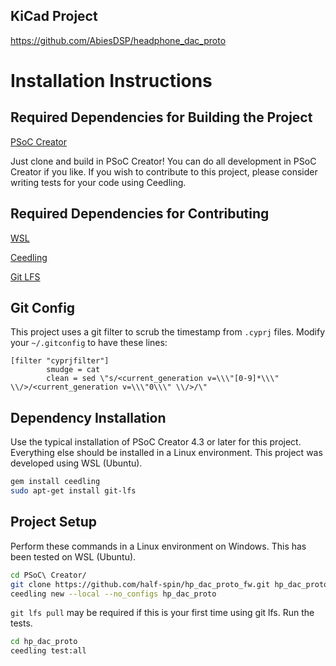 ## KiCad Project
https://github.com/AbiesDSP/headphone_dac_proto

# Installation Instructions

## Required Dependencies for Building the Project
[PSoC Creator](https://www.cypress.com/products/psoc-creator-integrated-design-environment-ide)

Just clone and build in PSoC Creator! You can do all development in PSoC Creator if you like.
If you wish to contribute to this project, please consider writing tests for your code using Ceedling.

## Required Dependencies for Contributing
[WSL](https://docs.microsoft.com/en-us/windows/wsl/install-win10)

[Ceedling](https://github.com/ThrowTheSwitch/Ceedling)

[Git LFS](https://git-lfs.github.com/)

## Git Config
This project uses a git filter to scrub the timestamp from ```.cyprj``` files.
Modify your ```~/.gitconfig``` to have these lines:
``` git
[filter "cyprjfilter"]
        smudge = cat
        clean = sed \"s/<current_generation v=\\\"[0-9]*\\\" \\/>/<current_generation v=\\\"0\\\" \\/>/\"
```
## Dependency Installation
Use the typical installation of PSoC Creator 4.3 or later for this project.
Everything else should be installed in a Linux environment. This project was developed using WSL (Ubuntu).
``` bash
gem install ceedling
sudo apt-get install git-lfs
```
## Project Setup
Perform these commands in a Linux environment on Windows. This has been tested on WSL (Ubuntu).
``` bash
cd PSoC\ Creator/
git clone https://github.com/half-spin/hp_dac_proto_fw.git hp_dac_proto
ceedling new --local --no_configs hp_dac_proto
```
```git lfs pull``` may be required if this is your first time using git lfs.
Run the tests.
``` bash
cd hp_dac_proto
ceedling test:all
```
